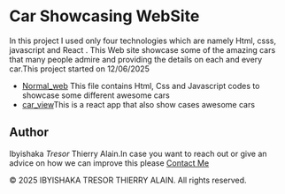 # Car Showcasing WebSite

In this project I used only four technologies which are namely Html, csss, javascript and React . This Web site showcase some of the amazing cars that many people admire and providing the details on each and every car.This project started on 12/06/2025




- [Normal_web](./Normal_Web/) This file contains Html, Css and Javascript codes to showcase some different awesome cars
- [car_view](./car_view/)This is a react app that also show cases awesome cars 







































## Author
 Ibyishaka *Tresor* Thierry Alain.In case you want to reach out or give an advice on how we can improve this please [Contact Me](mailto:tresoralain3@gmail.com?subject=Hello%20There&body=I%20wanted%20to%20ask...) 




© 2025 IBYISHAKA TRESOR THIERRY ALAIN. All rights reserved.

